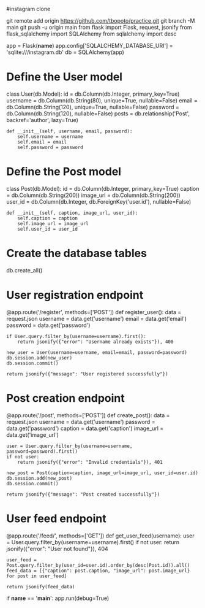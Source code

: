 #instagram clone

git remote add origin https://github.com/tbopoto/practice.git
git branch -M main
git push -u origin main
from flask import Flask, request, jsonify
from flask_sqlalchemy import SQLAlchemy
from sqlalchemy import desc

app = Flask(__name__)
app.config['SQLALCHEMY_DATABASE_URI'] = 'sqlite:///instagram.db'
db = SQLAlchemy(app)

# Define the User model
class User(db.Model):
    id = db.Column(db.Integer, primary_key=True)
    username = db.Column(db.String(80), unique=True, nullable=False)
    email = db.Column(db.String(120), unique=True, nullable=False)
    password = db.Column(db.String(120), nullable=False)
    posts = db.relationship('Post', backref='author', lazy=True)

    def __init__(self, username, email, password):
        self.username = username
        self.email = email
        self.password = password

# Define the Post model
class Post(db.Model):
    id = db.Column(db.Integer, primary_key=True)
    caption = db.Column(db.String(200))
    image_url = db.Column(db.String(200))
    user_id = db.Column(db.Integer, db.ForeignKey('user.id'), nullable=False)

    def __init__(self, caption, image_url, user_id):
        self.caption = caption
        self.image_url = image_url
        self.user_id = user_id

# Create the database tables
db.create_all()

# User registration endpoint
@app.route('/register', methods=['POST'])
def register_user():
    data = request.json
    username = data.get('username')
    email = data.get('email')
    password = data.get('password')

    if User.query.filter_by(username=username).first():
        return jsonify({"error": "Username already exists"}), 400

    new_user = User(username=username, email=email, password=password)
    db.session.add(new_user)
    db.session.commit()

    return jsonify({"message": "User registered successfully"})

# Post creation endpoint
@app.route('/post', methods=['POST'])
def create_post():
    data = request.json
    username = data.get('username')
    password = data.get('password')
    caption = data.get('caption')
    image_url = data.get('image_url')

    user = User.query.filter_by(username=username, password=password).first()
    if not user:
        return jsonify({"error": "Invalid credentials"}), 401

    new_post = Post(caption=caption, image_url=image_url, user_id=user.id)
    db.session.add(new_post)
    db.session.commit()

    return jsonify({"message": "Post created successfully"})

# User feed endpoint
@app.route('/feed/<username>', methods=['GET'])
def get_user_feed(username):
    user = User.query.filter_by(username=username).first()
    if not user:
        return jsonify({"error": "User not found"}), 404

    user_feed = Post.query.filter_by(user_id=user.id).order_by(desc(Post.id)).all()
    feed_data = [{"caption": post.caption, "image_url": post.image_url} for post in user_feed]

    return jsonify(feed_data)

if __name__ == '__main__':
    app.run(debug=True)
